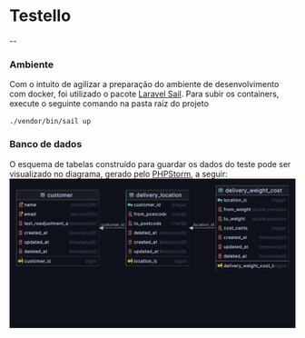 # Testello
--
### Ambiente
Com o intuito de agilizar a preparação do ambiente de desenvolvimento com docker, foi utilizado o pacote [Laravel Sail](https://laravel.com/docs/9.x/sail).
Para subir os containers, execute o seguinte comando na pasta raiz do projeto
```shell
./vendor/bin/sail up
```

### Banco de dados
O esquema de tabelas construído para guardar os dados do teste pode ser visualizado no diagrama, gerado pelo [PHPStorm](https://www.jetbrains.com/help/phpstorm/creating-diagrams.html), a seguir:
![database schema](./docs/testello-database.png)
